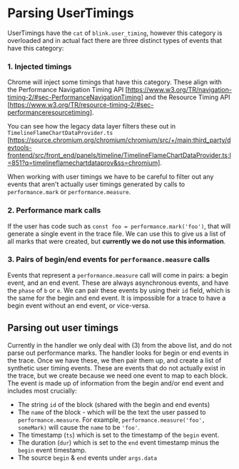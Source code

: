 # Parsing UserTimings

UserTimings have the `cat` of `blink.user_timing`, however this category is overloaded and in actual fact there are three distinct types of events that have this category:

### 1. Injected timings
Chrome will inject some timings that have this category. These align with the Performance Navigation Timing API [https://www.w3.org/TR/navigation-timing-2/#sec-PerformanceNavigationTiming] and the Resource Timing API [https://www.w3.org/TR/resource-timing-2/#sec-performanceresourcetiming].

You can see how the legacy data layer filters these out in `TimelineFlameChartDataProvider.ts` [https://source.chromium.org/chromium/chromium/src/+/main:third_party/devtools-frontend/src/front_end/panels/timeline/TimelineFlameChartDataProvider.ts;l=851?q=timelineflamechartdataprov&ss=chromium].

When working with user timings we have to be careful to filter out any events that aren't actually user timings generated by calls to `performance.mark` or `performance.measure`.

### 2. Performance mark calls
If the user has code such as `const foo = performance.mark('foo')`, that will generate a single event in the trace file. We can use this to give us a list of all marks that were created, but **currently we do not use this information**.

### 3. Pairs of begin/end events for `performance.measure` calls

Events that represent a `performance.measure` call will come in pairs: a begin event, and an end event. These are always asynchronous events, and have the `phase` of `b` or `e`. We can pair these events by using their `id` field, which is the same for the begin and end event. It is impossible for a trace to have a begin event without an end event, or vice-versa.


## Parsing out user timings

Currently in the handler we only deal with (3) from the above list, and do not parse out performance marks. The handler looks for begin or end events in the trace. Once we have these, we then pair them up, and create a list of synthetic user timing events. These are events that do not actually exist in the trace, but we create because we need one event to map to each block. The event is made up of information from the begin and/or end event and includes most crucially:

* The string `id` of the block (shared with the begin and end events)
* The `name` of the block - which will be the text the user passed to `performance.measure`. For example, `performance.measure('foo', someMark)` will cause the `name` to be `'foo'`.
* The timestamp (`ts`) which is set to the timestamp of the `begin` event.
* The duration (`dur`) which is set to the `end` event timestamp minus the `begin` event timestamp.
* The source `begin` & `end` events under `args.data`

